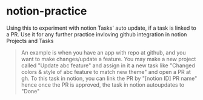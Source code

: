 # notion-practice
Using this to experiment with notion Tasks' auto update, if a task is linked to a PR.
Use it for any further practice invloving github integration in notion Projects and Tasks

> An example is when you have an app with repo at github, and you want to make changes/update a feature. You may make a new project called "Update abc feature" and assign in it a new task like "Changed colors & style of abc feature to match new theme" and open a PR at gh. To this task in notion, you can link the PR by "[notion ID] PR name" hence once the PR is approved, the task in notion autoupdates to "Done"
